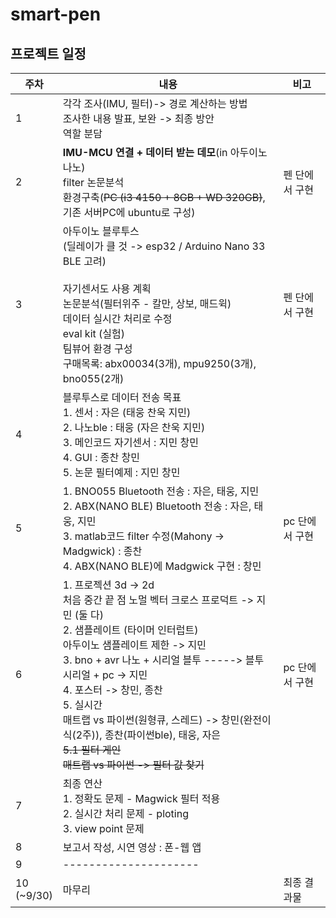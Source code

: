 # smart-pen

## 프로젝트 일정

주차|내용|비고
---|---|---
1|각각 조사(IMU, 필터)-> 경로 계산하는 방법<br>조사한 내용 발표, 보완 -> 최종 방안<br>역할 분담|
2|**IMU-MCU 연결 + 데이터 받는 데모**(in 아두이노 나노)<br>filter 논문분석<br>환경구축(~~PC (i3 4150 + 8GB + WD 320GB)~~, 기존 서버PC에 ubuntu로 구성)|펜 단에서 구현
3|아두이노 블루투스<br>(딜레이가 클 것 -> esp32 / Arduino Nano 33 BLE 고려)<br><br>자기센서도 사용 계획<br>논문분석(필터위주 - 칼만, 상보, 매드윅)<br>데이터 실시간 처리로 수정<br>eval kit (실험)<br>팀뷰어 환경 구성<br>구매목록: abx00034(3개), mpu9250(3개), bno055(2개)|펜 단에서 구현
4|블루투스로 데이터 전송 목표<br>1. 센서 : 자은 (태웅 찬욱 지민)<br>2. 나노ble : 태웅 (자은 찬욱 지민)<br>3. 메인코드 자기센서 : 지민 창민<br>4. GUI : 종찬 창민<br>5. 논문 필터예제 : 지민 창민|
5|1. BNO055 Bluetooth 전송 : 자은, 태웅, 지민<br>2. ABX(NANO BLE) Bluetooth 전송 : 자은, 태웅, 지민<br>3. matlab코드 filter 수정(Mahony -> Madgwick) : 종찬<br>4. ABX(NANO BLE)에 Madgwick 구현 : 창민|pc 단에서 구현
6|1. 프로젝션 3d -> 2d<br>처음 중간 끝 점 노멀 벡터 크로스 프로덕트 -> 지민 (둘 다)<br>2. 샘플레이트 (타이머 인터럽트)<br>아두이노 샘플레이트 제한 -> 지민<br>3. bno + avr 나노 + 시리얼 블투 -----> 블투 시리얼 + pc -> 지민<br>4. 포스터 -> 창민, 종찬<br>5. 실시간<br>매트랩 vs 파이썬(원형큐, 스레드) -> 창민(완전이식(2주)), 종찬(파이썬ble), 태웅, 자은<br>~~5.1 필터 게인~~<br>~~매트랩 vs 파이썬 -> 필터 값 찾기~~|pc 단에서 구현
7|최종 연산<br>1. 정확도 문제 - Magwick 필터 적용<br>2. 실시간 처리 문제 - ploting<br>3. view point 문제|
8|보고서 작성, 시연 영상 : 폰-웹 앱|
9|---------------------|
10<br>(~9/30)|마무리|최종 결과물
